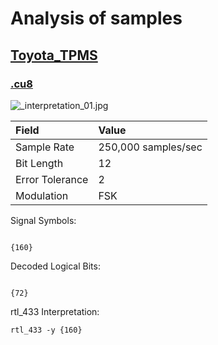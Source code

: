 # Analysis of samples

## [Toyota_TPMS](../ANALYSIS.md)

### [.cu8](.cu8)

![_interpretation_01.jpg](_interpretation_01.jpg)

| Field              | Value               |
|:------             |:-----               |
| Sample Rate        | 250,000 samples/sec |
| Bit Length         | 12                  |
| Error Tolerance    | 2                   |
| Modulation         | FSK                 |

Signal Symbols:

```

{160}
```


Decoded Logical Bits:

```

{72}
```

rtl_433 Interpretation:

`rtl_433 -y {160}`

```

```

